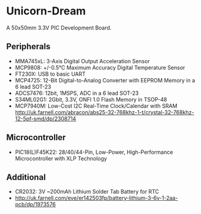 Unicorn-Dream
=============

A 50x50mm 3.3V PIC Development Board.

Peripherals
-----------

- MMA745xL: 3-Axis Digital Output Acceleration Sensor
- MCP9808: +/-0.5°C Maximum Accuracy Digital Temperature Sensor
- FT230X: USB to basic UART
- MCP4725: 12-Bit Digital-to-Analog Converter with EEPROM Memory in a 6 lead SOT-23
- ADCS7476: 12bit, 1MSPS, ADC in a 6 lead SOT-23
- S34ML02G1: 2Gbit, 3.3V, ONFI 1.0 Flash Memory in TSOP-48
- MCP7940M: Low-Cost I2C Real-Time Clock/Calendar with SRAM
  http://uk.farnell.com/abracon/abs25-32-768khz-1-t/crystal-32-768khz-12-5pf-smd/dp/2308714

Microcontroller
----------------

- PIC18(L)F45K22: 28/40/44-Pin, Low-Power, High-Performance Microcontroller with XLP Technology

Additional
----------

- CR2032: 3V ~200mAh Lithium Solder Tab Battery for RTC
- http://uk.farnell.com/eve/er142503fp/battery-lithium-3-6v-1-2aa-pcb/dp/1973576
